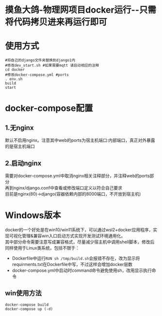 # 摸鱼大鸽-物理网项目docker运行--只需将代码拷贝进来再运行即可

# 使用方式
```
#将自己的django文件夹替换到django1内
#修改dev_start.sh #如果需要mqtt 请启动相应的注释
cd docker
#修改docker-compose.yml #ports
. env.sh
build
start
```

# docker-compose配置
## 1.无nginx
默认不启用nginx。注意其中web的ports为宿主机端口:内部端口，真正对外暴露的是宿主机端口

## 2.启动nginx
需要对docker-compose.yml中取消nginx相关注释部分，并注释web的ports部分  
再到nginx/django.conf中查看或修改端口定义以符合自己要求  
目前是nginx(80)->django(容器依赖内部的8000端口，不开放到宿主机)

# Windows版本
docker的一个好处是在win10/win11系统下，可以通过wsl2+docker应用程序，实现可视化管理&兼容win入口启动方式实现开发测试环境通用化。  
其中部分命令需要注意写成兼容格式，尽量减少宿主机中调用shell脚本，修改后同样使用于Linux类系统，包括不限于：
- Dockerfile中运行`RUN sh /tmp/build.sh`会报错不存在，改为显示将requirments.txt在Dockerfile中写，不过这样会增加docker层数
- docker-compose.yml中启动时command命令避免使用sh，改用显示执行命令
## win使用方法
```
docker-compose build
docker-compose up (-d)
```